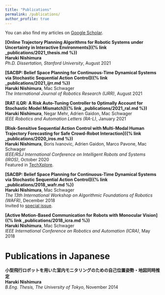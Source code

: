 ```yaml
---
title: "Publications"
permalink: /publications/
author_profile: true
---
```


You can also find my articles on [Google Scholar](https://scholar.google.com/citations?user=hZOzlzwAAAAJ&hl=en).

<b>[Online Trajectory Planning Algorithms for Robotic Systems under Uncertainty in Interactive Environments]({% link _publications/2021_thesis.md %})</b>
<br>
<b>Haruki Nishimura</b>
<br>
<i>Ph.D. Dissertation, Stanford University</i>, August 2021

<b>[SACBP: Belief Space Planning for Continuous-Time Dynamical Systems via Stochastic Sequential Action Control]({% link _publications/2021_ijrr.md %})</b>
<br>
<b>Haruki Nishimura</b>, Mac Schwager
<br>
<i>The International Journal of Robotics Research (IJRR)</i>, August 2021

<b>[RAT iLQR: A Risk Auto-Tuning Controller to Optimally Account for Stochastic Model Mismatch]({% link _publications/2021_ral.md %})</b>
<br>
<b>Haruki Nishimura</b>, Negar Mehr, Adrien Gaidon, Mac Schwager
<br>
<i>IEEE Robotics and Automation Letters (RA-L)</i>, January 2021

<b>[Risk-Sensitive Sequential Action Control with Multi-Modal Human Trajectory Forecasting for Safe Crowd-Robot Interaction]({% link _publications/2020_iros.md %})</b>
<br>
<b>Haruki Nishimura</b>, Boris Ivanovic, Adrien Gaidon, Marco Pavone, Mac Schwager
<br>
<i> IEEE/RSJ International Conference on Intelligent Robots and Systems (IROS)</i>, October 2020
<br>
Featured in [TechXplore](https://techxplore.com/news/2020-10-framework-safety-robots-crowded-environments.html).

<b>[SACBP: Belief Space Planning for Continuous-Time Dynamical Systems via Stochastic Sequential Action Control]({% link _publications/2018_wafr.md %})</b>
<br>
<b>Haruki Nishimura</b>, Mac Schwager
<br>
<i>The 13th International Workshop on Algorithmic Foundations of Robotics (WAFR)</i>, December 2018
<br>
Invited to [special issue](https://journals.sagepub.com/doi/full/10.1177/02783649211038146).

<b>[Active Motion-Based Communication for Robots with Monocular Vision]({% link _publications/2018_icra.md %})</b>
<br>
<b>Haruki Nishimura</b>, Mac Schwager
<br>
<i>IEEE International Conference on Robotics and Automation (ICRA)</i>, May 2018


# Publications in Japanese
<b>小型飛行ロボットを用いた室内モニタリングのための自己位置姿勢・地図同時推定</b>
<br>
<b>Haruki Nishimura</b>
<br>
<i>B.Eng. Thesis, The University of Tokyo</i>, November 2014